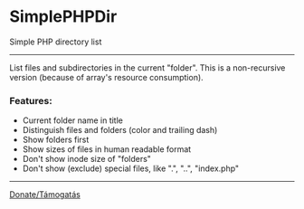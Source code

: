 # SimplePHPDir
Simple PHP directory list

---

List files and subdirectories in the current "folder".
This is a non-recursive version (because of array's resource consumption).

### Features:

- Current folder name in title
- Distinguish files and folders (color and trailing dash)
- Show folders first
- Show sizes of files in human readable format
- Don't show inode size of "folders"
- Don't show (exclude) special files, like ".", "..", "index.php"


---

[Donate/Támogatás](https://paypal.me/Tenmag)

